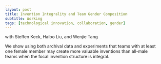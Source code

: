 ```yaml
---
layout: post
title: Invention Integrality and Team Gender Composition
subtitle: Working
tags: [technological innovation, collaboration, gender]
---
```

with Steffen Keck, Haibo Liu, and Wenjie Tang

We show using both archival data and experiments that teams with at least one female member may create more valuable inventions than all-male teams when the focal invention structure is integral. 


